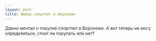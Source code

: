 ```yaml
---
layout: post 
title: Выбор спортпит в Воронеже 
--- 
```

Давно мечтал о покупке спортпит в Воронеже. А вот теперь не могу определиться, стоит ли покупать или нет?